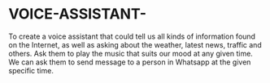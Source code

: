 # VOICE-ASSISTANT-
To create a voice assistant that could tell us all kinds of information found on the Internet, as well as asking about the weather, latest news, traffic and others. Ask them to play the music that suits our mood at any given time. We can ask them to send message to a person in Whatsapp at the given specific time.
